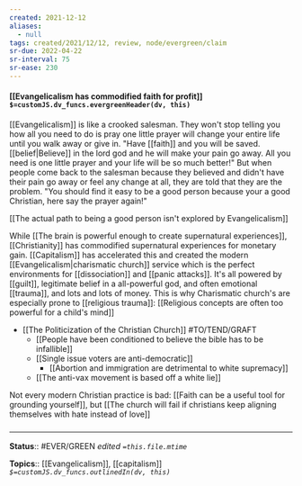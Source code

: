 ```yaml
---
created: 2021-12-12 
aliases:
  - null
tags: created/2021/12/12, review, node/evergreen/claim
sr-due: 2022-04-22
sr-interval: 75
sr-ease: 230
---
```


#### [[Evangelicalism has commodified faith for profit]] `$=customJS.dv_funcs.evergreenHeader(dv, this)`

[[Evangelicalism]] is like a crooked salesman. They won't stop telling you how all you need to do is pray one little prayer will change your entire life until you walk away or give in.
"Have [[faith]] and you will be saved. [[belief|Believe]] in the lord god and he will make your pain go away. All you need is one little prayer and your life will be so much better!"
But when people come back to the salesman because they believed and didn't have their pain go away or feel any change at all, they are told that they are the problem. 
"You should find it easy to be a good person because your a good Christian,
here say the prayer again!" 

[[The actual path to being a good person isn't explored by Evangelicalism]]

While [[The brain is powerful enough to create supernatural experiences]], [[Christianity]] has commodified supernatural experiences for monetary gain. [[Capitalism]] has accelerated this and created the modern [[Evangelicalism|charismatic church]] service which is the perfect environments for [[dissociation]] and [[panic attacks]]. It's all powered by [[guilt]], legitimate belief in a all-powerful god, and often emotional [[trauma]], and lots and lots of money. This is why Charismatic church's are especially prone to [[religious trauma]]: [[Religious concepts are often too powerful for a child's mind]] 

- [[The Politicization of the Christian Church]] #TO/TEND/GRAFT 
	- [[People have been conditioned to believe the bible has to be infallible]]
	- [[Single issue voters are anti-democratic]]
		- [[Abortion and immigration are detrimental to white supremacy]]
	- [[The anti-vax movement is based off a white lie]]

Not every modern Christian practice is bad: [[Faith can be a useful tool for grounding yourself]], but 
[[The church will fail if christians keep aligning themselves with hate instead of love]]

### <hr class="footnote"/>

**Status**:: #EVER/GREEN 
*edited `=this.file.mtime`*

**Topics**::  [[Evangelicalism]], [[capitalism]]
*`$=customJS.dv_funcs.outlinedIn(dv, this)`*
